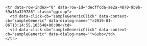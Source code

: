     <tr data-row-index="0" data-row-id="decffcda-ae2a-4870-9b9b-59a16a329786" class="qgroup">
      <td data-click-cb="sampleGenericClick" data-context-cb="sampleGeneric" data-dialog-name="">2019-01-06T13:14:55.103548+00:00</td>
      <td data-click-cb="sampleGenericClick" data-context-cb="sampleGeneric" data-dialog-name="">Gubo</td>
    </tr>
